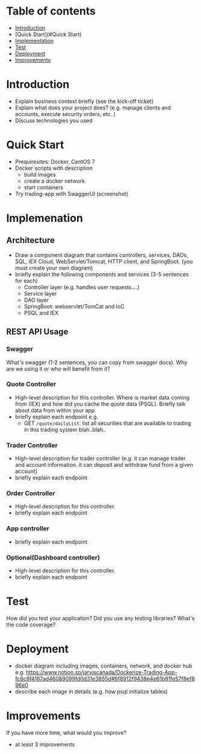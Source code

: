 # Table of contents
* [Introduction](#Introduction)
* [Quick Start](#Quick Start)
* [Implementation](#Implementation)
* [Test](#Test)
* [Deployment](#Deployment)
* [Improvements](#Improvements)

# Introduction
- Explain business context briefly (see the kick-off ticket)
- Explain what does your project does? (e.g. manage clients and accounts, execute security orders, etc..)
- Discuss technologies you used

# Quick Start
- Prequiresites: Docker, CentOS 7
- Docker scripts with description
	- build images
  - create a docker network
  - start containers
- Try trading-app with SwaggerUI (screenshot)

# Implemenation
## Architecture
- Draw a component diagram that contains controllers, services, DAOs, SQL, IEX Cloud, WebServlet/Tomcat, HTTP client, and SpringBoot. (you must create your own diagram)
- briefly explain the following components and services (3-5 sentences for each)
  - Controller layer (e.g. handles user requests....)
  - Service layer
  - DAO layer
  - SpringBoot: webservlet/TomCat and IoC
  - PSQL and IEX

## REST API Usage
### Swagger
What's swagger (1-2 sentences, you can copy from swagger docs). Why are we using it or who will benefit from it?
### Quote Controller
- High-level description for this controller. Where is market data coming from (IEX) and how did you cache the quote data (PSQL). Briefly talk about data from within your app
- briefly explain each endpoint
  e.g.
  - GET `/quote/dailyList`: list all securities that are available to trading in this trading system blah..blah..
### Trader Controller
- High-level description for trader controller (e.g. it can manage trader and account information. it can deposit and withdraw fund from a given account)
- briefly explain each endpoint
### Order Controller
- High-level description for this controller.
- briefly explain each endpoint
### App controller
- briefly explain each endpoint
### Optional(Dashboard controller)
- High-level description for this controller.
- briefly explain each endpoint

# Test 
How did you test your application? Did you use any testing libraries? What's the code coverage?

# Deployment
- docker diagram including images, containers, network, and docker hub
e.g. https://www.notion.so/jarviscanada/Dockerize-Trading-App-fc8c8f4167ad46089099fd0d31e3855d#6f8912f9438e4e61b91fe57f8ef896e0
- describe each image in details (e.g. how psql initialize tables)

# Improvements
If you have more time, what would you improve?
- at least 3 improvements